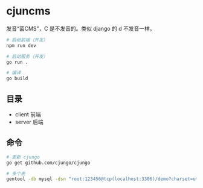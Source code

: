# cjuncms

发音“菌CMS”，C 是不发音的。类似 django 的 d 不发音一样。

```bash
# 启动前端（开发）
npm run dev
```

```bash
# 启动服务（开发）
go run .

# 编译
go build
```

## 目录

- client 前端
- server 后端

## 命令

```bash
# 更新 cjungo
go get github.com/cjungo/cjungo
```

```bash
# 多个表
gentool -db mysql -dsn "root:123456@tcp(localhost:3306)/demo?charset=utf8mb4&parseTime=True&loc=Local" -tables "cj_permission, cj_employee_permission, cj_employee, cj_operation, cj_project, cj_project_employee, cj_pass, cj_script" -modelPkgName="model" -outPath="./entity" -fieldNullable -fieldWithIndexTag -fieldWithTypeTag  -fieldSignable 
```